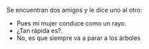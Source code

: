 Se encuentran dos amigos y le dice uno al otro:
- Pues mi mujer conduce como un rayo.
- ¿Tan rápida es?.
- No, es que siempre va a parar a los árboles
